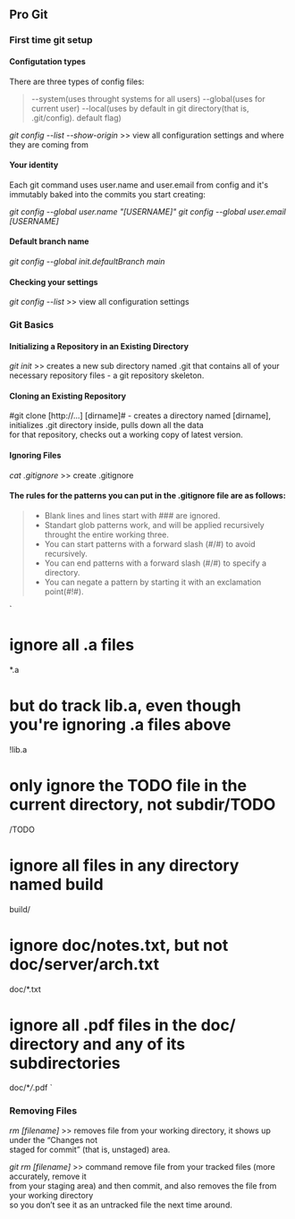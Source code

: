 ## Pro Git

### First time git setup

#### Configutation types

There are three types of config files:

> --system(uses throught systems for all users)
> --global(uses for current user)
> --local(uses by default in git directory(that is, .git/config). default flag)

_git config --list --show-origin_ >> view all configuration settings and where they are coming from

#### Your identity

Each git command uses user.name and user.email from config and it's immutably baked into the commits
you start creating:

_git config --global user.name "[USERNAME]"_
_git config --global user.email [USERNAME]_

#### Default branch name

_git config --global init.defaultBranch main_

#### Checking your settings

_git config --list_ >> view all configuration settings

### Git Basics

#### Initializing a Repository in an Existing Directory

_git init_ >> creates a new sub directory named .git that contains all of your necessary repository files - a git repository skeleton.

#### Cloning an Existing Repository

#git clone [http://...] [dirname]# - creates a directory named [dirname],  
initializes .git directory inside, pulls down all the data  
for that repository, checks out a working copy of latest version.

#### Ignoring Files

_cat .gitignore_ >> create .gitignore

#### The rules for the patterns you can put in the .gitignore file are as follows:

> - Blank lines and lines start with ### are ignored.
> - Standart glob patterns work, and will be applied recursively throught the entire working three.
> - You can start patterns with a forward slash (#/#) to avoid recursively.
> - You can end patterns with a forward slash (#/#) to specify a directory.
> - You can negate a pattern by starting it with an exclamation point(#!#).

`

# ignore all .a files

\*.a

# but do track lib.a, even though you're ignoring .a files above

!lib.a

# only ignore the TODO file in the current directory, not subdir/TODO

/TODO

# ignore all files in any directory named build

build/

# ignore doc/notes.txt, but not doc/server/arch.txt

doc/\*.txt

# ignore all .pdf files in the doc/ directory and any of its subdirectories

doc/\*_/_.pdf
`

### Removing Files

_rm [filename]_ >> removes file from your working directory, it shows up under the “Changes not  
staged for commit” (that is, unstaged) area.

_git rm [filename]_ >> command remove file from your tracked files (more accurately, remove it  
from your staging area) and then commit, and also removes the file from your working directory  
so you don’t see it as an untracked file the next time around.
